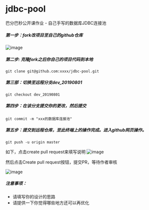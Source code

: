 # jdbc-pool
巴分巴秒公开课作业 - 自己手写的数据库JDBC连接池

##### 第一步：fork改项目至自己的github仓库
![image](https://user-images.githubusercontent.com/3505708/62277167-274ddc00-b478-11e9-93d2-dbf7989f108a.png)

##### 第二步: 克隆fork之后你自己的项目代码到本地
```
git clone git@github.com:xxxx/jdbc-pool.git
```

##### 第三部：切换至远程分支dev_20190801
```
git checkout dev_20190801
```
##### 第四步：在该分支提交你的更改，然后提交
```
git commit -m "xxx的数据库连接池"
```
##### 第五步：提交到远程仓库，至此终端上的操作完成。进入github网页操作。
```
git push -u origin master
```
如下，点击create pull request来填写说明
![image](https://user-images.githubusercontent.com/3505708/62277853-91b34c00-b479-11e9-9c7f-89761288a738.png)

然后点击Create pull request按钮，提交PR，等待作者审核

![image](https://user-images.githubusercontent.com/3505708/62278130-0b4b3a00-b47a-11e9-9899-814ee67826cf.png)


##### 注意事项：
- 请填写你的设计的思路
- 请提供一下你觉得哪些地方还可以再优化
